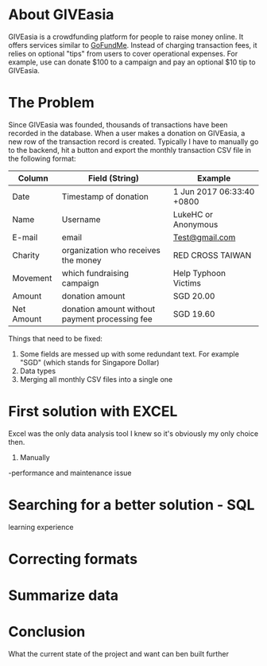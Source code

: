# About GIVEasia
GIVEasia is a crowdfunding platform for people to raise money online. It offers services similar to [GoFundMe](https://www.gofundme.com/). Instead of charging transaction fees, it relies on optional "tips" from users to cover operational expenses. For example, use can donate $100 to a campaign and pay an optional $10 tip to GIVEasia. 


# The Problem
Since GIVEasia was founded, thousands of transactions have been recorded in the database. When a user makes a donation on GIVEasia, a new row of the transaction record is created. Typically I have to manually go to the backend, hit a button and export the monthly transaction CSV file in the following format:

Column| Field (String) | Example 
------|-------|--------
Date | Timestamp of donation | 1 Jun 2017 06:33:40 +0800
Name | Username | LukeHC or Anonymous
E-mail | email | Test@gmail.com
Charity |	organization who receives the money | RED CROSS TAIWAN
Movement | which fundraising campaign | Help Typhoon Victims
Amount | donation amount | SGD 20.00
Net Amount | donation amount without payment processing fee	| SGD 19.60

Things that need to be fixed:
1. Some fields are messed up with some redundant text. For example "SGD" (which stands for Singapore Dollar)
2. Data types
3. Merging all monthly CSV files into a single one

# First solution with EXCEL 

Excel was the only data analysis tool I knew so it's obviously my only choice then.
1. Manually 

-performance and maintenance issue

# Searching for a better solution - SQL
learning experience

#  Correcting formats


# Summarize data

# Conclusion
What the current state of the project and want can ben built further 

